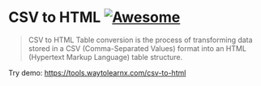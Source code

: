 # CSV to HTML [![Awesome](https://cdn.rawgit.com/sindresorhus/awesome/d7305f38d29fed78fa85652e3a63e154dd8e8829/media/badge.svg)](https://github.com/sindresorhus/awesome)

>CSV to HTML Table conversion is the process of transforming data stored in a CSV (Comma-Separated Values) format into an HTML (Hypertext Markup Language) table structure.

Try demo: https://tools.waytolearnx.com/csv-to-html
